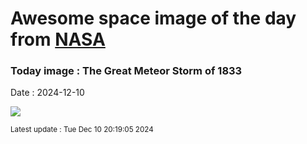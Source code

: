 
# Awesome space image of the day from [NASA](https://api.nasa.gov/)

### Today image : The Great Meteor Storm of 1833
Date : 2024-12-10

![](https://apod.nasa.gov/apod/image/2412/LeonidsWoodcut_Vollmy_960.jpg)

<small>Latest update : Tue Dec 10 20:19:05 2024</small>
        